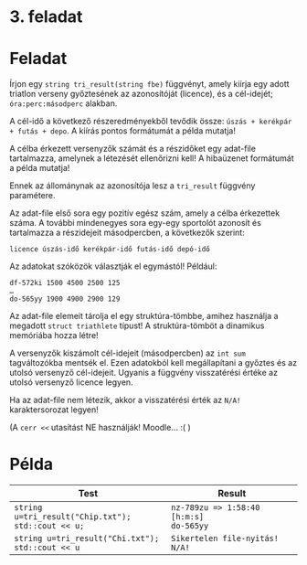 # 3. feladat

# Feladat

Írjon egy `string tri_result(string fbe)` függvényt, amely kiírja egy adott triatlon verseny győztesének az azonosítóját (licence), és a cél-idejét; `óra:perc:másodperc` alakban.

A cél-idő a következő részeredményekből tevődik össze: `úszás + kerékpár + futás + depo`. A kiírás pontos formátumát a példa mutatja!

A célba érkezett versenyzők számát és a részidőket egy adat-file tartalmazza,
amelynek a létezését ellenőrizni kell! A hibaüzenet formátumát a példa mutatja!

Ennek az állománynak az azonosítója lesz a `tri_result` függvény paramétere.

Az adat-file első sora egy pozitív egész szám, amely a célba érkezettek száma.
A további mindenegyes sora egy-egy sportolót azonosít és tartalmazza a részidejeit
másodpercben, a következők szerint:

```
licence úszás-idő kerékpár-idő futás-idő depó-idő
```

Az adatokat szóközök választják el egymástól! Például:

```
df-572ki 1500 4500 2500 125
…
do-565yy 1900 4900 2900 129
```

Az adat-file elemeit tárolja el egy struktúra-tömbbe, amihez használja a megadott
`struct triathlete` típust! A struktúra-tömböt a dinamikus memóriába hozza létre!

A versenyzők kiszámolt cél-idejeit (másodpercben) az `int sum` tagváltozókba
mentsék el. Ezen adatokból kell megállapítani a győztes és az utolsó versenyző
cél-idejeit. Ugyanis a függvény visszatérési értéke az utolsó versenyző licence legyen.

Ha az adat-file nem létezik, akkor a visszatérési érték az `N/A!` karaktersorozat legyen!

(A `cerr <<` utasítást NE használják! Moodle… :( )

# Példa

| Test                                                    | Result                                        |
| ------------------------------------------------------- | --------------------------------------------- |
| `string u=tri_result("Chip.txt");`<br>`std::cout << u;` | `nz-789zu => 1:58:40 [h:m:s]` <br> `do-565yy` |
| `string u=tri_result("Chi.txt");` <br> `std::cout << u` | `Sikertelen file-nyitás!`<br> `N/A!`          |
